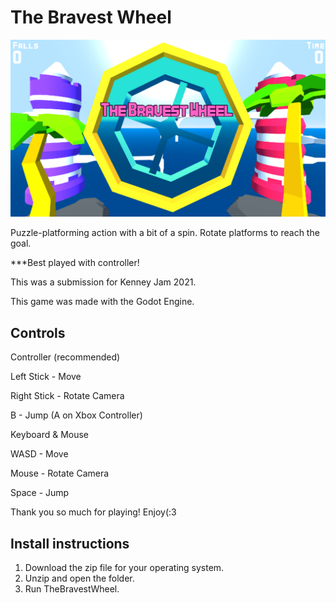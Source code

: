 # The Bravest Wheel

![The Bravest Wheel](/Screenshots/Screenshot1.png)

Puzzle-platforming action with a bit of a spin. Rotate platforms to reach the goal.

***Best played with controller!

This was a submission for Kenney Jam 2021.

This game was made with the Godot Engine.

## Controls

Controller (recommended)

Left Stick - Move

Right Stick - Rotate Camera

B - Jump (A on Xbox Controller)

Keyboard & Mouse

WASD - Move

Mouse - Rotate Camera

Space - Jump



Thank you so much for playing! Enjoy(:3

## Install instructions
1. Download the zip file for your operating system.
2. Unzip  and open the folder.
3. Run TheBravestWheel.



